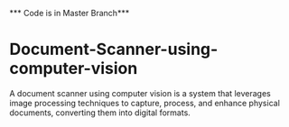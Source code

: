 *** Code is in Master Branch***

# Document-Scanner-using-computer-vision
A document scanner using computer vision is a system that leverages image processing techniques to capture, process, and enhance physical documents, converting them into digital formats.
